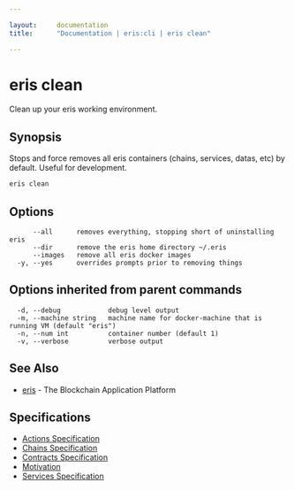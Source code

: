```yaml
---

layout:     documentation
title:      "Documentation | eris:cli | eris clean"

---
```


# eris clean

Clean up your eris working environment.

## Synopsis

Stops and force removes all eris containers
	(chains, services, datas, etc) by default. Useful
	for development.

```bash
eris clean
```

## Options

```
      --all      removes everything, stopping short of uninstalling eris
      --dir      remove the eris home directory ~/.eris
      --images   remove all eris docker images
  -y, --yes      overrides prompts prior to removing things
```

## Options inherited from parent commands

```
  -d, --debug            debug level output
  -m, --machine string   machine name for docker-machine that is running VM (default "eris")
  -n, --num int          container number (default 1)
  -v, --verbose          verbose output
```

## See Also

* [eris](https://docs.erisindustries.com/documentation/eris-cli/0.11.0/eris/)	 - The Blockchain Application Platform

## Specifications

* [Actions Specification](https://docs.erisindustries.com/documentation/eris-cli/0.11.0/actions_specification/)
* [Chains Specification](https://docs.erisindustries.com/documentation/eris-cli/0.11.0/chains_specification/)
* [Contracts Specification](https://docs.erisindustries.com/documentation/eris-cli/0.11.0/contracts_specification/)
* [Motivation](https://docs.erisindustries.com/documentation/eris-cli/0.11.0/motivation/)
* [Services Specification](https://docs.erisindustries.com/documentation/eris-cli/0.11.0/services_specification/)

